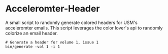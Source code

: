 Acceleromter-Header
===================

A small script to randomly generate colored headers for USM's acceleromter emails. This script leverages the color lover's api to randomly colorize an email header.

```
# Generate a header for volume 1, issue 1
bin/generate -vol 1 -i 1
```
